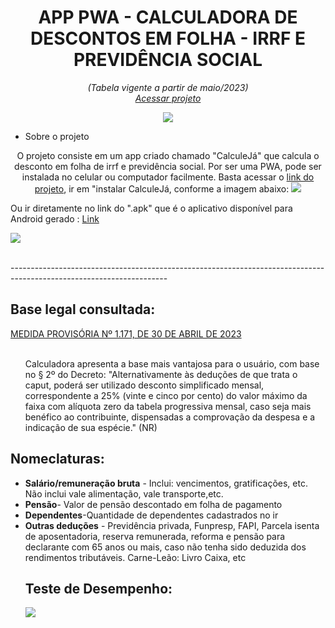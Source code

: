 <h1 text align="center">APP PWA - CALCULADORA DE DESCONTOS EM FOLHA - IRRF E PREVIDÊNCIA SOCIAL</h1>

<p text align="center"><i> (Tabela vigente a partir de maio/2023)<br>
<a href="https://renataverasventurim.github.io/Calculadora_de_pss_e_irrf_2023/" target:"_blank">Acessar projeto</a></i>

</p>
<p align="center">
  <img src="https://github.com/RenataVerasVenturim/Calculadora_de_pss_e_irrf_2023/assets/129551549/f61ffbd6-556d-4005-af6b-d6de45685dce">

<ul><li>Sobre o projeto</li></ul>
<p align="center">
  O projeto consiste em um app criado chamado "CalculeJá" que calcula o desconto em folha de irrf e previdência social. Por ser uma PWA, pode ser instalada no celular ou computador facilmente. Basta acessar o <a href="https://renataverasventurim.github.io/Calculadora_de_pss_e_irrf_2023/" target:"_blank">link do projeto</a></i>, ir em "instalar CalculeJá, conforme a imagem abaixo:
  <img src="https://github.com/RenataVerasVenturim/Calculadora_de_pss_e_irrf_2023/assets/129551549/86f17f2e-4f8c-4f7e-b285-2b723f2f1936">

Ou ir diretamente no link do ".apk" que é o aplicativo disponível para Android gerado : <a href="https://drive.google.com/u/0/uc?id=1q7-pgNS9HrfhhMs0eljFYZkYbYxkPVza&export=download">Link</a>


  <img src="https://github.com/RenataVerasVenturim/Calculadora_de_pss_e_irrf_2023/assets/129551549/6221ce1f-04f0-4fc0-bde9-abd5f77f09a5">

</p>
<br>
  ---------------------------------------------------------------------------------------------------------------------
<br>
<h2>
Base legal consultada: </ul></h2><a href="https://www.camara.leg.br/proposicoesWeb/prop_mostrarintegra?codteor=2266365">MEDIDA PROVISÓRIA Nº 1.171, DE 30 DE ABRIL DE 2023</a>
   <ul><br> Calculadora apresenta a base mais vantajosa para o usuário, com base no § 2º do Decreto: "Alternativamente às deduções de que trata o caput, poderá ser utilizado
desconto simplificado mensal, correspondente a 25% (vinte e cinco por cento) do
valor máximo da faixa com alíquota zero da tabela progressiva mensal, caso seja
mais benéfico ao contribuinte, dispensadas a comprovação da despesa e a
indicação de sua espécie." (NR)
   </ul>


<h2>Nomeclaturas:</h2>
<ul><li><b>Salário/remuneração bruta</b> - Inclui: vencimentos, gratificações, etc. Não inclui vale alimentação, vale transporte,etc.
</li>
<li><b>Pensão</b>- Valor de pensão descontado em folha de pagamento</li>
<li><b>Dependentes</b>-Quantidade de dependentes cadastrados no ir</li>
<li><b>Outras deduções</b> - Previdência privada, Funpresp, FAPI, Parcela isenta de aposentadoria, reserva remunerada, reforma e pensão para declarante com 65 anos ou mais, caso não tenha sido deduzida dos rendimentos tributáveis. Carne-Leão: Livro Caixa, etc</li>


<h2>Teste de Desempenho:</h2>


<img src="https://github.com/RenataVerasVenturim/Calculadora_de_pss_e_irrf_2023/assets/129551549/5c4720db-310a-4d7d-86b9-a706428125ab">

